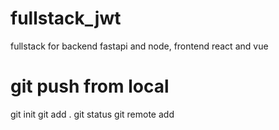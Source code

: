 # fullstack_jwt
fullstack for backend fastapi and node, frontend react and vue

# git push from local
git init
git add .
git status
git remote add 
